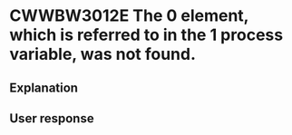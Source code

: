# CWWBW3012E The 0 element, which is referred to in the 1 process variable, was not found.

## Explanation

## User response